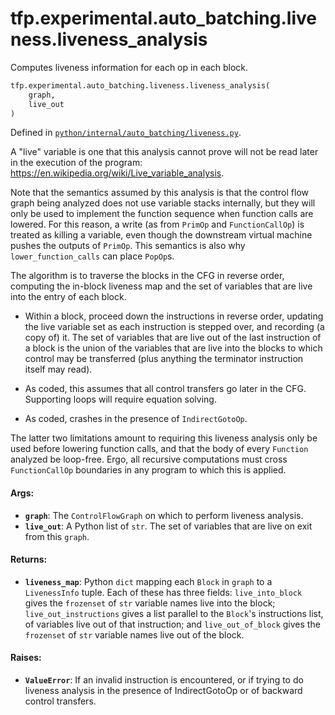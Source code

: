 <div itemscope itemtype="http://developers.google.com/ReferenceObject">
<meta itemprop="name" content="tfp.experimental.auto_batching.liveness.liveness_analysis" />
<meta itemprop="path" content="Stable" />
</div>

# tfp.experimental.auto_batching.liveness.liveness_analysis

Computes liveness information for each op in each block.

``` python
tfp.experimental.auto_batching.liveness.liveness_analysis(
    graph,
    live_out
)
```



Defined in [`python/internal/auto_batching/liveness.py`](https://github.com/tensorflow/probability/tree/master/tensorflow_probability/python/internal/auto_batching/liveness.py).

<!-- Placeholder for "Used in" -->

A "live" variable is one that this analysis cannot prove will not be
read later in the execution of the program:
https://en.wikipedia.org/wiki/Live_variable_analysis.

Note that the semantics assumed by this analysis is that the control
flow graph being analyzed does not use variable stacks internally,
but they will only be used to implement the function sequence when
function calls are lowered.  For this reason, a write (as from
`PrimOp` and `FunctionCallOp`) is treated as killing a variable,
even though the downstream virtual machine pushes the outputs of
`PrimOp`.  This semantics is also why `lower_function_calls` can
place `PopOp`s.

The algorithm is to traverse the blocks in the CFG in reverse order,
computing the in-block liveness map and the set of variables that
are live into the entry of each block.

- Within a block, proceed down the instructions in reverse order,
  updating the live variable set as each instruction is stepped
  over, and recording (a copy of) it.  The set of variables that are
  live out of the last instruction of a block is the union of the
  variables that are live into the blocks to which control may be
  transferred (plus anything the terminator instruction itself may
  read).

- As coded, this assumes that all control transfers go later in the
  CFG.  Supporting loops will require equation solving.

- As coded, crashes in the presence of `IndirectGotoOp`.

The latter two limitations amount to requiring this liveness
analysis only be used before lowering function calls, and that the
body of every `Function` analyzed be loop-free.  Ergo, all recursive
computations must cross `FunctionCallOp` boundaries in any program
to which this is applied.

#### Args:


* <b>`graph`</b>: The `ControlFlowGraph` on which to perform liveness analysis.
* <b>`live_out`</b>: A Python list of `str`.  The set of variables that are
  live on exit from this `graph`.


#### Returns:


* <b>`liveness_map`</b>: Python `dict` mapping each `Block` in `graph` to a
  `LivenessInfo` tuple.  Each of these has three fields:
  `live_into_block` gives the `frozenset` of `str` variable names
  live into the block; `live_out_instructions` gives a list
  parallel to the `Block`'s instructions list, of variables live
  out of that instruction; and `live_out_of_block` gives the
  `frozenset` of `str` variable names live out of the block.


#### Raises:


* <b>`ValueError`</b>: If an invalid instruction is encountered, or if trying
  to do liveness analysis in the presence of IndirectGotoOp or of
  backward control transfers.